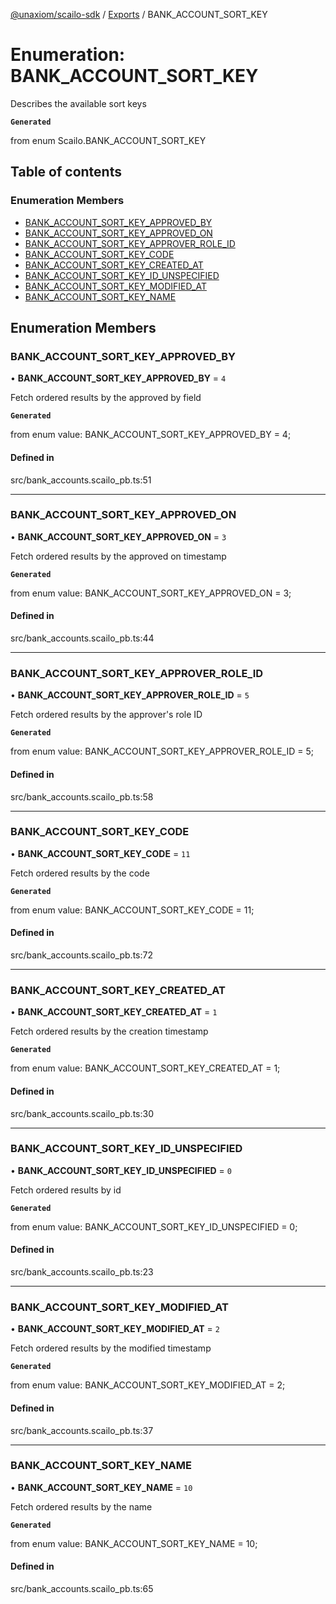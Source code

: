 [@unaxiom/scailo-sdk](../README.md) / [Exports](../modules.md) / BANK\_ACCOUNT\_SORT\_KEY

# Enumeration: BANK\_ACCOUNT\_SORT\_KEY

Describes the available sort keys

**`Generated`**

from enum Scailo.BANK_ACCOUNT_SORT_KEY

## Table of contents

### Enumeration Members

- [BANK\_ACCOUNT\_SORT\_KEY\_APPROVED\_BY](BANK_ACCOUNT_SORT_KEY.md#bank_account_sort_key_approved_by)
- [BANK\_ACCOUNT\_SORT\_KEY\_APPROVED\_ON](BANK_ACCOUNT_SORT_KEY.md#bank_account_sort_key_approved_on)
- [BANK\_ACCOUNT\_SORT\_KEY\_APPROVER\_ROLE\_ID](BANK_ACCOUNT_SORT_KEY.md#bank_account_sort_key_approver_role_id)
- [BANK\_ACCOUNT\_SORT\_KEY\_CODE](BANK_ACCOUNT_SORT_KEY.md#bank_account_sort_key_code)
- [BANK\_ACCOUNT\_SORT\_KEY\_CREATED\_AT](BANK_ACCOUNT_SORT_KEY.md#bank_account_sort_key_created_at)
- [BANK\_ACCOUNT\_SORT\_KEY\_ID\_UNSPECIFIED](BANK_ACCOUNT_SORT_KEY.md#bank_account_sort_key_id_unspecified)
- [BANK\_ACCOUNT\_SORT\_KEY\_MODIFIED\_AT](BANK_ACCOUNT_SORT_KEY.md#bank_account_sort_key_modified_at)
- [BANK\_ACCOUNT\_SORT\_KEY\_NAME](BANK_ACCOUNT_SORT_KEY.md#bank_account_sort_key_name)

## Enumeration Members

### BANK\_ACCOUNT\_SORT\_KEY\_APPROVED\_BY

• **BANK\_ACCOUNT\_SORT\_KEY\_APPROVED\_BY** = ``4``

Fetch ordered results by the approved by field

**`Generated`**

from enum value: BANK_ACCOUNT_SORT_KEY_APPROVED_BY = 4;

#### Defined in

src/bank_accounts.scailo_pb.ts:51

___

### BANK\_ACCOUNT\_SORT\_KEY\_APPROVED\_ON

• **BANK\_ACCOUNT\_SORT\_KEY\_APPROVED\_ON** = ``3``

Fetch ordered results by the approved on timestamp

**`Generated`**

from enum value: BANK_ACCOUNT_SORT_KEY_APPROVED_ON = 3;

#### Defined in

src/bank_accounts.scailo_pb.ts:44

___

### BANK\_ACCOUNT\_SORT\_KEY\_APPROVER\_ROLE\_ID

• **BANK\_ACCOUNT\_SORT\_KEY\_APPROVER\_ROLE\_ID** = ``5``

Fetch ordered results by the approver's role ID

**`Generated`**

from enum value: BANK_ACCOUNT_SORT_KEY_APPROVER_ROLE_ID = 5;

#### Defined in

src/bank_accounts.scailo_pb.ts:58

___

### BANK\_ACCOUNT\_SORT\_KEY\_CODE

• **BANK\_ACCOUNT\_SORT\_KEY\_CODE** = ``11``

Fetch ordered results by the code

**`Generated`**

from enum value: BANK_ACCOUNT_SORT_KEY_CODE = 11;

#### Defined in

src/bank_accounts.scailo_pb.ts:72

___

### BANK\_ACCOUNT\_SORT\_KEY\_CREATED\_AT

• **BANK\_ACCOUNT\_SORT\_KEY\_CREATED\_AT** = ``1``

Fetch ordered results by the creation timestamp

**`Generated`**

from enum value: BANK_ACCOUNT_SORT_KEY_CREATED_AT = 1;

#### Defined in

src/bank_accounts.scailo_pb.ts:30

___

### BANK\_ACCOUNT\_SORT\_KEY\_ID\_UNSPECIFIED

• **BANK\_ACCOUNT\_SORT\_KEY\_ID\_UNSPECIFIED** = ``0``

Fetch ordered results by id

**`Generated`**

from enum value: BANK_ACCOUNT_SORT_KEY_ID_UNSPECIFIED = 0;

#### Defined in

src/bank_accounts.scailo_pb.ts:23

___

### BANK\_ACCOUNT\_SORT\_KEY\_MODIFIED\_AT

• **BANK\_ACCOUNT\_SORT\_KEY\_MODIFIED\_AT** = ``2``

Fetch ordered results by the modified timestamp

**`Generated`**

from enum value: BANK_ACCOUNT_SORT_KEY_MODIFIED_AT = 2;

#### Defined in

src/bank_accounts.scailo_pb.ts:37

___

### BANK\_ACCOUNT\_SORT\_KEY\_NAME

• **BANK\_ACCOUNT\_SORT\_KEY\_NAME** = ``10``

Fetch ordered results by the name

**`Generated`**

from enum value: BANK_ACCOUNT_SORT_KEY_NAME = 10;

#### Defined in

src/bank_accounts.scailo_pb.ts:65
